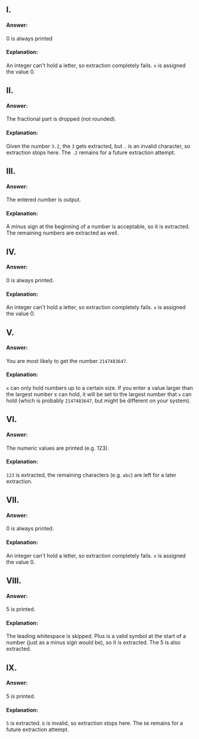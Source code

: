 ## I.

#### Answer:

0 is always printed

#### Explanation:

An integer can't hold a letter, so extraction completely fails. `x` is assigned the value 0.

## II.

#### Answer:

The fractional part is dropped (not rounded).

#### Explanation:

Given the number `3.2`, the `3` gets extracted, but `.` is an invalid character, so extraction stops here. The `.2` remains for a future extraction attempt.

## III.

#### Answer:

The entered number is output.

#### Explanation:

A minus sign at the beginning of a number is acceptable, so it is extracted. The remaining numbers are extracted as well.

## IV.

#### Answer:

0 is always printed.

#### Explanation:

An integer can't hold a letter, so extraction completely fails. `x` is assigned the value 0.

## V.

#### Answer:

You are most likely to get the number `2147483647`.

#### Explanation:

`x` can only hold numbers up to a certain size. If you enter a value larger than the largest number x can hold, it will be set to the largest number that `x` can hold (which is probably `2147483647`, but might be different on your system).

## VI.

#### Answer:

The numeric values are printed (e.g. 123).

#### Explanation:

`123` is extracted, the remaining characters (e.g. `abc`) are left for a later extraction.

## VII.

#### Answer:

0 is always printed.

#### Explanation:

An integer can't hold a letter, so extraction completely fails. `x` is assigned the value 0.

## VIII.

#### Answer:

5 is printed.

#### Explanation:

The leading whitespace is skipped. Plus is a valid symbol at the start of a number (just as a minus sign would be), so it is extracted. The 5 is also extracted.

## IX.

#### Answer:

5 is printed.

#### Explanation:

`5` is extracted. `b` is invalid, so extraction stops here. The `b6` remains for a future extraction attempt.